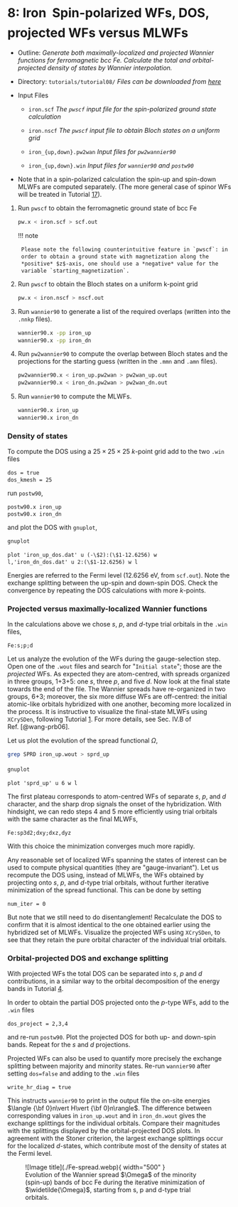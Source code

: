 # 8: Iron &#151; Spin-polarized WFs, DOS, projected WFs versus MLWFs

- Outline: *Generate both maximally-localized and projected Wannier
    functions for ferromagnetic bcc Fe. Calculate the total and
    orbital-projected density of states by Wannier interpolation.*

- Directory: `tutorials/tutorial08/` *Files can be downloaded from
    [here](https://github.com/wannier-developers/wannier90/tree/develop/tutorials/tutorial08)*

- Input Files

    - `iron.scf` *The `pwscf` input file for the
        spin-polarized ground state calculation*

    - `iron.nscf` *The `pwscf` input file to obtain Bloch
        states on a uniform grid*

    - `iron_{up,down}.pw2wan` *Input files for `pw2wannier90`*

    - `iron_{up,down}.win` *Input files for `wannier90` and
        `postw90`*

- Note that in a spin-polarized calculation the spin-up and spin-down
    MLWFs are computed separately. (The more general case of spinor WFs
    will be treated in Tutorial [17](tutorial_17.md)).

1. Run `pwscf` to obtain the ferromagnetic ground state of bcc Fe

    ```bash title="Terminal"
    pw.x < iron.scf > scf.out
    ```

    !!! note

        Please note the following counterintuitive feature in `pwscf`: in
        order to obtain a ground state with magnetization along the
        *positive* $z$-axis, one should use a *negative* value for the
        variable `starting_magnetization`.

2. Run `pwscf` to obtain the Bloch states on a uniform
    k-point grid

    ```bash title="Terminal"
    pw.x < iron.nscf > nscf.out
    ```

3. Run `wannier90` to generate a list of the required overlaps (written
    into the `.nnkp` files).

    ```bash title="Terminal"
    wannier90.x -pp iron_up
    wannier90.x -pp iron_dn
    ```

4. Run `pw2wannier90` to compute the overlap between Bloch states and
    the projections for the starting guess (written in the `.mmn` and
    `.amn` files).

    ```bash title="Terminal"
    pw2wannier90.x < iron_up.pw2wan > pw2wan_up.out
    pw2wannier90.x < iron_dn.pw2wan > pw2wan_dn.out
    ```

5. Run `wannier90` to compute the MLWFs.

    ```bash title="Terminal"
    wannier90.x iron_up
    wannier90.x iron_dn
    ```

### Density of states

To compute the DOS using a $25\times 25 \times 25$ $k$-point grid add to
the two `.win` files

```vi title="Input file"
dos = true
dos_kmesh = 25
```

run `postw90`,

```vi title="Input file"
postw90.x iron_up
postw90.x iron_dn
```

and plot the DOS with `gnuplot`,

```bash title="Terminal"
gnuplot
```

```gnuplot title="Gnuplot shell"
plot 'iron_up_dos.dat' u (-\$2):(\$1-12.6256) w
l,'iron_dn_dos.dat' u 2:(\$1-12.6256) w l
```

Energies are referred to the Fermi level (12.6256 eV, from `scf.out`).
Note the exchange splitting between the up-spin and down-spin DOS. Check
the convergence by repeating the DOS calculations with more $k$-points.

### Projected versus maximally-localized Wannier functions

In the calculations above we chose $s$, $p$, and $d$-type trial orbitals
in the `.win` files,

```vi title="Input file"
Fe:s;p;d
```

Let us analyze the evolution of the WFs during the gauge-selection step.
Open one of the `.wout` files and search for "`Initial state`"; those
are the *projected* WFs. As expected they are atom-centred, with spreads
organized in three groups, 1+3+5: one $s$, three $p$, and five $d$. Now
look at the final state towards the end of the file. The Wannier spreads
have re-organized in two groups, 6+3; moreover, the six more diffuse WFs
are off-centred: the initial atomic-like orbitals hybridized with one
another, becoming more localized in the process. It is instructive to
visualize the final-state MLWFs using `XCrySDen`, following Tutorial
[1](tutorial_1.md).
For more details, see Sec. IV.B of Ref. [@wang-prb06].

Let us plot the evolution of the spread functional $\Omega$,

```bash title="Terminal"
grep SPRD iron_up.wout > sprd_up

gnuplot
```

```gnuplot title="Gnuplot shell"
plot 'sprd_up' u 6 w l
```

The first plateau corresponds to atom-centred WFs of separate $s$, $p$,
and $d$ character, and the sharp drop signals the onset of the
hybridization. With hindsight, we can redo steps 4 and 5 more
efficiently using trial orbitals with the same character as the final
MLWFs,

```vi title="Input file"
Fe:sp3d2;dxy;dxz,dyz
```

With this choice the minimization converges much more rapidly.

Any reasonable set of localized WFs spanning the states of interest can
be used to compute physical quantities (they are "gauge-invariant"). Let
us recompute the DOS using, instead of MLWFs, the WFs obtained by
projecting onto $s$, $p$, and $d$-type trial orbitals, without further
iterative minimization of the spread functional. This can be done by
setting

```vi title="Input file"
num_iter = 0
```

But note that we still need to do disentanglement! Recalculate the DOS
to confirm that it is almost identical to the one obtained earlier using
the hybridized set of MLWFs. Visualize the projected WFs using
`XCrySDen`, to see that they retain the pure orbital character of the
individual trial orbitals.

### Orbital-projected DOS and exchange splitting

With projected WFs the total DOS can be separated into $s$, $p$ and $d$
contributions, in a similar way to the orbital decomposition of the
energy bands in Tutorial [4](tutorial_4.md).

In order to obtain the partial DOS projected onto the $p$-type WFs, add
to the `.win` files

```vi title="Input file"
dos_project = 2,3,4
```

and re-run `postw90`. Plot the projected DOS for both up- and down-spin
bands. Repeat for the $s$ and $d$ projections.

Projected WFs can also be used to quantify more precisely the exchange
splitting between majority and minority states. Re-run `wannier90` after
setting `dos=false` and adding to the `.win` files

```vi title="Input file"
write_hr_diag = true
```

This instructs `wannier90` to print in the output file the on-site
energies $\langle {\bf 0}n\vert H\vert {\bf 0}n\rangle$. The difference
between corresponding values in `iron_up.wout` and in `iron_dn.wout`
gives the exchange splittings for the individual orbitals. Compare their
magnitudes with the splittings displayed by the orbital-projected DOS
plots. In agreement with the Stoner criterion, the largest exchange
splittings occur for the localized $d$-states, which contribute most of
the density of states at the Fermi level.

<figure markdown="span" id="fig:Fe-sprd">
![Image title](./Fe-spread.webp){ width="500" }
<figcaption markdown="span"> Evolution of the Wannier spread $\Omega$ of the minority (spin-up) bands of
bcc Fe during the iterative minimization of $\widetilde{\Omega}$, starting from s, p and
d-type trial orbitals.</figcaption>
</figure>
